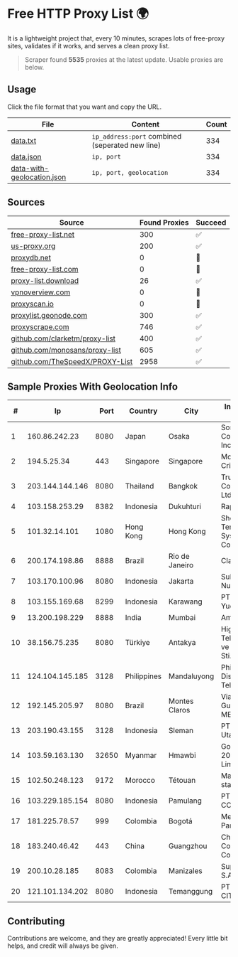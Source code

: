 
# Free HTTP Proxy List 🌍

It is a lightweight project that, every 10 minutes, scrapes lots of free-proxy sites, validates if it works, and serves a clean proxy list.


> Scraper found **5535** proxies at the latest update. Usable proxies are below.

## Usage

Click the file format that you want and copy the URL.


|File|Content|Count|
|----|-------|-----|
|[data.txt](https://raw.githubusercontent.com/themiralay/Proxy-List-World/master/data.txt)|`ip_address:port` combined (seperated new line)|334|
|[data.json](https://raw.githubusercontent.com/themiralay/Proxy-List-World/master/data.json)|`ip, port`|334|
|[data-with-geolocation.json](https://raw.githubusercontent.com/themiralay/Proxy-List-World/master/data-with-geolocation.json)|`ip, port, geolocation`|334|

## Sources

|Source|Found Proxies|Succeed|
|------|-------------|-------|
|[free-proxy-list.net](https://free-proxy-list.net)|300|✅|
|[us-proxy.org](https://www.us-proxy.org)|200|✅|
|[proxydb.net](http://proxydb.net)|0|🚫|
|[free-proxy-list.com](https://free-proxy-list.com/?page=&port=&type%5B%5D=http&type%5B%5D=https&up_time=0&search=Search)|0|🚫|
|[proxy-list.download](https://www.proxy-list.download/HTTP)|26|✅|
|[vpnoverview.com](https://vpnoverview.com/privacy/anonymous-browsing/free-proxy-servers)|0|🚫|
|[proxyscan.io](https://www.proxyscan.io)|0|🚫|
|[proxylist.geonode.com](https://proxylist.geonode.com/api/proxy-list?limit=300&page=1&sort_by=lastChecked&sort_type=desc&protocols=http,https)|300|✅|
|[proxyscrape.com](https://api.proxyscrape.com/v2/?request=displayproxies&protocol=http&timeout=10000&country=all&ssl=all&anonymity=all)|746|✅|
|[github.com/clarketm/proxy-list](https://raw.githubusercontent.com/clarketm/proxy-list/master/proxy-list-raw.txt)|400|✅|
|[github.com/monosans/proxy-list](https://raw.githubusercontent.com/monosans/proxy-list/main/proxies/http.txt)|605|✅|
|[github.com/TheSpeedX/PROXY-List](https://raw.githubusercontent.com/TheSpeedX/PROXY-List/master/http.txt)|2958|✅|


## Sample Proxies With Geolocation Info

|#|Ip|Port|Country|City|Internet Service Provider|
|-|--|----|-------|----|-------------------------|
|1|160.86.242.23|8080|Japan|Osaka|Sony Network Communications Inc|
|2|194.5.25.34|443|Singapore|Singapore|Mod Mission Critical LLC|
|3|203.144.144.146|8080|Thailand|Bangkok|True Internet Corporation CO. Ltd.|
|4|103.158.253.29|8382|Indonesia|Dukuhturi|Rapid Network|
|5|101.32.14.101|1080|Hong Kong|Hong Kong|Shenzhen Tencent Computer Systems Company Limited|
|6|200.174.198.86|8888|Brazil|Rio de Janeiro|Claro S.A|
|7|103.170.100.96|8080|Indonesia|Jakarta|Subnet Data Nusantara|
|8|103.155.169.68|8299|Indonesia|Karawang|PT Arozak Bima Yudho Sangkara|
|9|13.200.198.229|8888|India|Mumbai|Amazon.com, Inc.|
|10|38.156.75.235|8080|Türkiye|Antakya|High Speed Telekomunikasyon ve Hab. Hiz. Ltd. Sti.|
|11|124.104.145.185|3128|Philippines|Mandaluyong|Philippine Long Distance Telephone Co.|
|12|192.145.205.97|8080|Brazil|Montes Claros|Vianet Guaraciama Eireli ME|
|13|203.190.43.155|3128|Indonesia|Sleman|PT Jaring Lintas Utara|
|14|103.59.163.130|32650|Myanmar|Hmawbi|Golden Dragon 2000 Company Limited|
|15|102.50.248.123|9172|Morocco|Tétouan|Maroc telecom static ip adress|
|16|103.229.185.154|8080|Indonesia|Pamulang|PT INDONESIA COMNETS PLUS|
|17|181.225.78.57|999|Colombia|Bogotá|Media Commerce Partners S.A|
|18|183.240.46.42|443|China|Guangzhou|China Mobile Communications Corporation|
|19|200.10.28.185|8083|Colombia|Manizales|Super Redes S.A.S|
|20|121.101.134.202|8080|Indonesia|Temanggung|PT SELARAS CITRA TERABIT|



## Contributing

Contributions are welcome, and they are greatly appreciated! Every
little bit helps, and credit will always be given.

